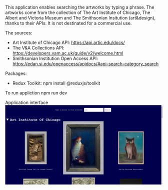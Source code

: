 This application enables searching the artworks by typing a phrase. The artworks come from the collection of The Art Institute of Chicago, The Albert and Victoria Museum and The Smithsonian Insitution (art&design), thanks to their APIs. It is not destinated for a commercial use.

The sources:
- Art Institute of Chicago API: https://api.artic.edu/docs/
- The V&A Collections API: https://developers.vam.ac.uk/guide/v2/welcome.html
- Smithsonian Institution Open Access API: https://edan.si.edu/openaccess/apidocs/#api-search-category_search

Packages: 
- Redux Toolkit: npm install @reduxjs/toolkit

To run appliction
npm run dev

Application interface
 ![Application interface - search results](/public/search-result.png)